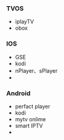 ### TVOS
- iplayTV
- obox

### IOS
- GSE
- kodi
- nPlayer、sPlayer
- 


### Android
- perfact player
- kodi
- mytv onlime
- smart IPTV
- 


